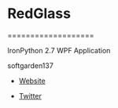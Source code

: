 # RedGlass
===================

IronPython 2.7 WPF Application

softgarden137

- [Website](http://blog.goo.ne.jp/softgarden137)

- [Twitter](http://twitter.com/FutureWidgetLab)
